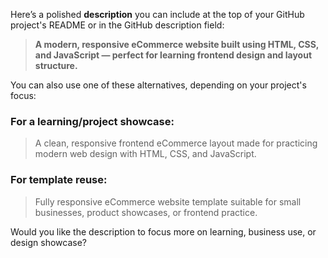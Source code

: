Here’s a polished **description** you can include at the top of your GitHub project's README or in the GitHub description field:

> **A modern, responsive eCommerce website built using HTML, CSS, and JavaScript — perfect for learning frontend design and layout structure.**

You can also use one of these alternatives, depending on your project's focus:

### For a learning/project showcase:

> A clean, responsive frontend eCommerce layout made for practicing modern web design with HTML, CSS, and JavaScript.

### For template reuse:

> Fully responsive eCommerce website template suitable for small businesses, product showcases, or frontend practice.

Would you like the description to focus more on learning, business use, or design showcase?
